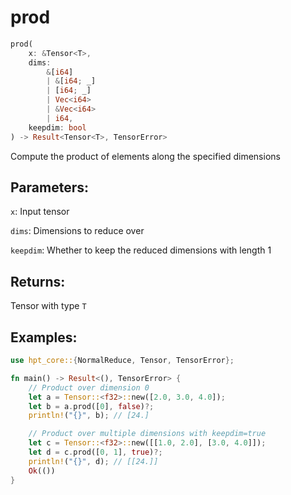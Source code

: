 # prod
```rust
prod(
    x: &Tensor<T>, 
    dims: 
        &[i64]
        | &[i64; _]
        | [i64; _] 
        | Vec<i64> 
        | &Vec<i64>
        | i64, 
    keepdim: bool
) -> Result<Tensor<T>, TensorError>
```
Compute the product of elements along the specified dimensions

## Parameters:
`x`: Input tensor

`dims`: Dimensions to reduce over

`keepdim`: Whether to keep the reduced dimensions with length 1

## Returns:
Tensor with type `T`

## Examples:
```rust
use hpt_core::{NormalReduce, Tensor, TensorError};

fn main() -> Result<(), TensorError> {
    // Product over dimension 0
    let a = Tensor::<f32>::new([2.0, 3.0, 4.0]);
    let b = a.prod([0], false)?;
    println!("{}", b); // [24.]

    // Product over multiple dimensions with keepdim=true
    let c = Tensor::<f32>::new([[1.0, 2.0], [3.0, 4.0]]);
    let d = c.prod([0, 1], true)?;
    println!("{}", d); // [[24.]]
    Ok(())
}
```